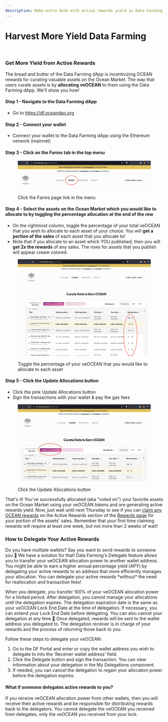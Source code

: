 ```yaml
---
description: Make extra dosh with active rewards yield in Data Farming
---
```


# Harvest More Yield Data Farming

<figure><img src="../.gitbook/assets/gif/farming.gif" alt=""><figcaption></figcaption></figure>

### Get More Yield from Active Rewards

The bread and butter of the Data Farming dApp is incentivizing OCEAN rewards for curating valuable assets on the Ocean Market. The way that users curate assets is by **allocating veOCEAN** to them using the Data Farming dApp. We'll show you how!

#### Step 1 - Navigate to the Data Farming dApp

* Go to https://df.oceandao.org

#### Step 2 - Connect your wallet

* Connect your wallet to the Data Farming dApp using the Ethereum network (mainnet)

#### Step 3 - Click on the Farms tab in the top menu

<figure><img src="../.gitbook/assets/farms-page.png" alt=""><figcaption><p>Click the Farms page link in the menu</p></figcaption></figure>

#### Step 4 - Select the assets on the Ocean Market which you would like to allocate to by toggling the percentage allocation at the end of the row

* On the rightmost column, toggle the percentage of your total veOCEAN that you wish to allocate to each asset of your choice. You will **get a portion of the sales** of each asset that you allocate to!
* Note that if you allocate to an asset which YOU published, then you will **get 2x the rewards** of any sales. The rows for assets that you publish will appear cream colored.

<figure><img src="../.gitbook/assets/allocations.png" alt=""><figcaption><p>Toggle the percentage of your veOCEAN that you would like to allocate to each asset</p></figcaption></figure>

#### Step 5 - Click the Update Allocations button

* Click the pink Update Allocations button
* Sign the transactions with your wallet & pay the gas fees

<figure><img src="../.gitbook/assets/update-allocations.png" alt=""><figcaption><p>Click the Update Allocations button</p></figcaption></figure>

That's it! You've successfully allocated (aka "voted on") your favorite assets on the Ocean Market using your veOCEAN tokens and are generating active rewards yield. Now, just wait until next Thursday to see if you can [claim any OCEAN rewards](claim-ocean-rewards.md) on the Active Rewards section of the [Rewards page](https://df.oceandao.org/rewards) for your portion of the assets' sales. Remember that your first time claiming rewards will require at least one week, but not more than 2 weeks of wait!

### How to Delegate Your Active Rewards

Do you have multiple wallets? Say you want to send rewards to someone you 💖 We have a solution for that! Data Farming's Delegate feature allows you to transfer your veOCEAN allocation power to another wallet address. You might be able to earn a higher annual percentage yield (APY) by delegating your active rewards to an address that more efficiently manages your allocation. You can delegate your active rewards \*without\* the need for reallocation and transaction fees!&#x20;

When you delegate, you transfer 100% of your veOCEAN allocation power for a limited period. After delegation, you cannot manage your allocations until the delegation expires. The delegation expiration date is the same as your veOCEAN Lock End Date at the time of delegation. If necessary, you can extend your Lock End Date before delegating. You can also cancel your delegation at any time 💪 Once delegated, rewards will be sent to the wallet address you delegated to. The delegation receiver is in charge of your rewards and the process of returning those back to you.&#x20;

Follow these steps to delegate your veOCEAN:

1. Go to the DF Portal and enter or copy the wallet address you wish to delegate to into the 'Receiver wallet address' field.
2. Click the Delegate button and sign the transaction. You can view information about your delegation in the My Delegations component.
3. If needed, you can cancel the delegation to regain your allocation power before the delegation expires.

#### What if someone delegates active rewards to you?

If you receive veOCEAN allocation power from other wallets, then you will receive their active rewards and be responsible for distributing rewards back to the delegators. You cannot delegate the veOCEAN you received from delegates, only the veOCEAN you received from your lock.&#x20;

<figure><img src="https://1520763098-files.gitbook.io/~/files/v0/b/gitbook-x-prod.appspot.com/o/spaces%2FzQlpIJEeu8x5yl0OLuXn%2Fuploads%2Fgit-blob-423f12f5b84205ab6cff8b79a1211fcd955d637c%2FveOCEAN-Delegation.png?alt=media" alt=""><figcaption></figcaption></figure>
